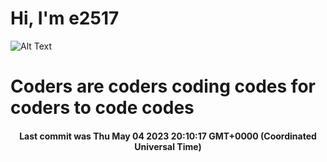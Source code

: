 # Hi, I'm e2517

![Alt Text](https://github.com/E2517/e2517/blob/master/images/background.gif)

# Coders are coders coding codes for coders to code codes

<h4 align="center">Last commit was Thu May 04 2023 20:10:17 GMT+0000 (Coordinated Universal Time)</h4>
